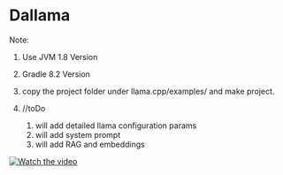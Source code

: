 # Dallama
Note:  
1. Use JVM 1.8 Version
2. Gradle 8.2 Version
3. copy the project folder under llama.cpp/examples/  and make project.

4. //toDo

   1. will add detailed llama configuration params
   2. will add system prompt
   3. will add RAG and embeddings


[![Watch the video]([https://img.youtube.com/vi/VIDEO_ID/maxresdefault.jpg)](https://www.youtube.com/watch?v=VIDEO_ID](https://www.youtube.com/shorts/VAiyWTnR7Rw))


